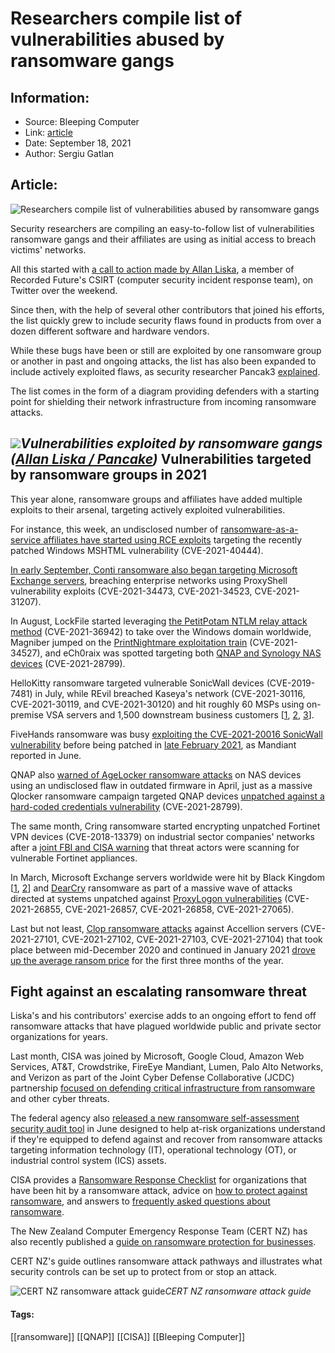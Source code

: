 # Researchers compile list of vulnerabilities abused by ransomware gangs
### 

## Information:
+ Source: Bleeping Computer
+ Link: [article](https://www.bleepingcomputer.com/news/security/researchers-compile-list-of-vulnerabilities-abused-by-ransomware-gangs/)
+ Date: September 18, 2021
+ Author: Sergiu Gatlan


## Article:
![Researchers compile list of vulnerabilities abused by ransomware gangs](https://www.bleepstatic.com/content/hl-images/2021/08/31/Ransomware-megaphone.jpg)


Security researchers are compiling an easy-to-follow list of vulnerabilities ransomware gangs and their affiliates are using as initial access to breach victims' networks.


All this started with [a call to action made by Allan Liska](https://twitter.com/uuallan/status/1436852174621925376), a member of Recorded Future's CSIRT (computer security incident response team), on Twitter over the weekend.


Since then, with the help of several other contributors that joined his efforts, the list quickly grew to include security flaws found in products from over a dozen different software and hardware vendors.


While these bugs have been or still are exploited by one ransomware group or another in past and ongoing attacks, the list has also been expanded to include actively exploited flaws, as security researcher Pancak3 [explained](https://twitter.com/pancak3lullz/status/1438904720266076168).


The list comes in the form of a diagram providing defenders with a starting point for shielding their network infrastructure from incoming ransomware attacks.



![](https://www.bleepstatic.com/images/news/u/1109292/2021/Ransomware%20initial%20access.jpg)*Vulnerabilities exploited by ransomware gangs ([Allan Liska / Pancake](https://twitter.com/uuallan/status/1438899102448820224))*
Vulnerabilities targeted by ransomware groups in 2021
-----------------------------------------------------


This year alone, ransomware groups and affiliates have added multiple exploits to their arsenal, targeting actively exploited vulnerabilities.


For instance, this week, an undisclosed number of [ransomware-as-a-service affiliates have started using RCE exploits](https://www.bleepingcomputer.com/news/microsoft/microsoft-windows-mshtml-bug-now-exploited-by-ransomware-gangs/) targeting the recently patched Windows MSHTML vulnerability (CVE-2021-40444).


[In early September, Conti ransomware also began targeting Microsoft Exchange servers](https://www.bleepingcomputer.com/news/security/conti-ransomware-now-hacking-exchange-servers-with-proxyshell-exploits/), breaching enterprise networks using ProxyShell vulnerability exploits (CVE-2021-34473, CVE-2021-34523, CVE-2021-31207).


In August, LockFile started leveraging [the PetitPotam NTLM relay attack method](https://www.bleepingcomputer.com/news/security/lockfile-ransomware-uses-petitpotam-attack-to-hijack-windows-domains/) (CVE-2021-36942) to take over the Windows domain worldwide, Magniber jumped on the [PrintNightmare exploitation train](https://www.bleepingcomputer.com/news/security/ransomware-gang-uses-printnightmare-to-breach-windows-servers/) (CVE-2021-34527), and eCh0raix was spotted targeting both [QNAP and Synology NAS devices](https://www.bleepingcomputer.com/news/security/ech0raix-ransomware-now-targets-both-qnap-and-synology-nas-devices/) (CVE-2021-28799).


HelloKitty ransomware targeted vulnerable SonicWall devices (CVE-2019-7481) in July, while REvil breached Kaseya's network (CVE-2021-30116, CVE-2021-30119, and CVE-2021-30120) and hit roughly 60 MSPs using on-premise VSA servers and 1,500 downstream business customers [[1](https://www.bleepingcomputer.com/news/security/revil-ransomware-hits-1-000-plus-companies-in-msp-supply-chain-attack/), [2](https://www.bleepingcomputer.com/news/security/kaseya-was-fixing-zero-day-just-as-revil-ransomware-sprung-their-attack/), [3](https://www.bleepingcomputer.com/news/security/kaseya-patches-vsa-vulnerabilities-used-in-revil-ransomware-attack/)].


FiveHands ransomware was busy [exploiting the CVE-2021-20016 SonicWall vulnerability](https://www.bleepingcomputer.com/news/security/new-ransomware-group-uses-sonicwall-zero-day-to-breach-networks/) before being patched in [late February 2021](https://www.bleepingcomputer.com/news/security/sonicwall-firewall-maker-hacked-using-zero-day-in-its-vpn-device/), as Mandiant reported in June.


QNAP also [warned of AgeLocker ransomware attacks](https://www.bleepingcomputer.com/news/security/qnap-warns-of-agelocker-ransomware-attacks-on-nas-devices/) on NAS devices using an undisclosed flaw in outdated firmware in April, just as a massive Qlocker ransomware campaign targeted QNAP devices [unpatched against a hard-coded credentials vulnerability](https://www.bleepingcomputer.com/news/security/qnap-removes-backdoor-account-in-nas-backup-disaster-recovery-app/) (CVE-2021-28799).


The same month, Cring ransomware started encrypting unpatched Fortinet VPN devices (CVE-2018-13379) on industrial sector companies' networks after a [joint FBI and CISA warning](https://www.bleepingcomputer.com/news/security/fbi-and-cisa-warn-of-state-hackers-attacking-fortinet-fortios-servers/) that threat actors were scanning for vulnerable Fortinet appliances.


In March, Microsoft Exchange servers worldwide were hit by Black Kingdom [[1](https://www.bleepingcomputer.com/news/security/microsoft-exchange-servers-now-targeted-by-black-kingdom-ransomware/), [2](https://www.bleepingcomputer.com/news/security/microsoft-black-kingdom-ransomware-group-hacked-15k-exchange-servers/)] and [DearCry](https://www.bleepingcomputer.com/news/security/dearcry-ransomware-attacks-microsoft-exchange-with-proxylogon-exploits/) ransomware as part of a massive wave of attacks directed at systems unpatched against [ProxyLogon vulnerabilities](https://www.bleepingcomputer.com/tag/proxylogon/) (CVE-2021-26855, CVE-2021-26857, CVE-2021-26858, CVE-2021-27065).


Last but not least, [Clop ransomware attacks](https://www.bleepingcomputer.com/news/security/global-accellion-data-breaches-linked-to-clop-ransomware-gang/) against Accellion servers (CVE-2021-27101, CVE-2021-27102, CVE-2021-27103, CVE-2021-27104) that took place between mid-December 2020 and continued in January 2021 [drove up the average ransom price](https://www.bleepingcomputer.com/news/security/accellion-data-breaches-drive-up-average-ransom-price/) for the first three months of the year.


Fight against an escalating ransomware threat
---------------------------------------------


Liska's and his contributors' exercise adds to an ongoing effort to fend off ransomware attacks that have plagued worldwide public and private sector organizations for years.


Last month, CISA was joined by Microsoft, Google Cloud, Amazon Web Services, AT&T, Crowdstrike, FireEye Mandiant, Lumen, Palo Alto Networks, and Verizon as part of the Joint Cyber Defense Collaborative (JCDC) partnership [focused on defending critical infrastructure from ransomware](https://www.bleepingcomputer.com/news/security/cisa-teams-up-with-microsoft-google-amazon-to-fight-ransomware/) and other cyber threats.


The federal agency also [released a new ransomware self-assessment security audit tool](https://www.bleepingcomputer.com/news/security/cisa-releases-new-ransomware-self-assessment-security-audit-tool/) in June designed to help at-risk organizations understand if they're equipped to defend against and recover from ransomware attacks targeting information technology (IT), operational technology (OT), or industrial control system (ICS) assets.


CISA provides a [Ransomware Response Checklist](https://www.cisa.gov/stopransomware/ive-been-hit-ransomware) for organizations that have been hit by a ransomware attack, advice on [how to protect against ransomware](https://www.cisa.gov/stopransomware/how-can-i-protect-against-ransomware), and answers to [frequently asked questions about ransomware](https://www.cisa.gov/stopransomware/ransomware-faqs).


The New Zealand Computer Emergency Response Team (CERT NZ) has also recently published a [guide on ransomware protection for businesses](https://www.cert.govt.nz/business/guides/protecting-from-ransomware/).


CERT NZ's guide outlines ransomware attack pathways and illustrates what security controls can be set up to protect from or stop an attack.



![CERT NZ ransomware attack guide](https://www.bleepstatic.com/images/news/u//1109292/2021/CERT%20NZ%20ransomare%20attack%20guide.png)*CERT NZ ransomware attack guide*


#### Tags:
[[ransomware]] [[QNAP]] [[CISA]] [[Bleeping Computer]]
